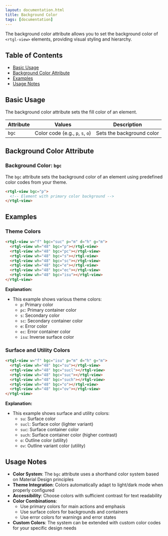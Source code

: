 ```yaml
---
layout: documentation.html
title: Background Color
tags: [documentation]
---
```


The background color attribute allows you to set the background color of `<rtgl-view>` elements, providing visual styling and hierarchy.

## Table of Contents

- [Basic Usage](#basic-usage)
- [Background Color Attribute](#background-color-attribute)
- [Examples](#examples)
- [Usage Notes](#usage-notes)

## Basic Usage

The background color attribute sets the fill color of an element.

| Attribute | Values | Description |
|-----------|--------|-------------|
| `bgc` | Color code (e.g., `p`, `s`, `o`) | Sets the background color |

## Background Color Attribute

### Background Color: `bgc`

The `bgc` attribute sets the background color of an element using predefined color codes from your theme.

```html
<rtgl-view bgc="p">
  <!-- Element with primary color background -->
</rtgl-view>
```

## Examples

### Theme Colors

```html
<rtgl-view w="f" bgc="suc" p="m" d="h" g="m">
  <rtgl-view wh="48" bgc="p"></rtgl-view>
  <rtgl-view wh="48" bgc="pc"></rtgl-view>
  <rtgl-view wh="48" bgc="s"></rtgl-view>
  <rtgl-view wh="48" bgc="sc"></rtgl-view>
  <rtgl-view wh="48" bgc="e"></rtgl-view>
  <rtgl-view wh="48" bgc="ec"></rtgl-view>
  <rtgl-view wh="48" bgc="isu"></rtgl-view>
</rtgl-view>
```

**Explanation:**
- This example shows various theme colors:
  - `p`: Primary color
  - `pc`: Primary container color
  - `s`: Secondary color
  - `sc`: Secondary container color
  - `e`: Error color
  - `ec`: Error container color
  - `isu`: Inverse surface color

### Surface and Utility Colors

```html
<rtgl-view w="f" bgc="isu" p="m" d="h" g="m">
  <rtgl-view wh="48" bgc="su"></rtgl-view>
  <rtgl-view wh="48" bgc="sucl"></rtgl-view>
  <rtgl-view wh="48" bgc="suc"></rtgl-view>
  <rtgl-view wh="48" bgc="such"></rtgl-view>
  <rtgl-view wh="48" bgc="o"></rtgl-view>
  <rtgl-view wh="48" bgc="ov"></rtgl-view>
</rtgl-view>
```

**Explanation:**
- This example shows surface and utility colors:
  - `su`: Surface color
  - `sucl`: Surface color (lighter variant)
  - `suc`: Surface container color
  - `such`: Surface container color (higher contrast)
  - `o`: Outline color (utility)
  - `ov`: Outline variant color (utility)

## Usage Notes

- **Color System**: The `bgc` attribute uses a shorthand color system based on Material Design principles
- **Theme Integration**: Colors automatically adapt to light/dark mode when properly configured
- **Accessibility**: Choose colors with sufficient contrast for text readability
- **Color Combinations**:
  - Use primary colors for main actions and emphasis
  - Use surface colors for backgrounds and containers
  - Use error colors for warnings and error states
- **Custom Colors**: The system can be extended with custom color codes for your specific design needs
